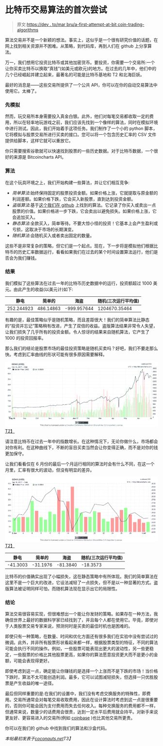 # 比特币交易算法的首次尝试

> 原文:[https://dev . to/mar bru/a-first-attempt-at-bit coin-trading-algorithms](https://dev.to/marbru/a-first-attempt-at-bitcoin-trading-algorithms)

算法交易并不是一个新颖的想法。事实上，这似乎是一个很有研究价值的话题，在网上找到相关资源并不困难。从策略，到代码库，再到人们在 github 上分享算法。

万一，我们想用它投资比特币或其他加密货币。要投资，你需要一个交易所:一个让你买卖比特币以换取“真钱”(如美元或欧元)的地方。在过去的几年中，他们中的几个已经崛起并建立起来，最著名的可能是比特币基地和 T2 和北海巨妖。

最好的消息是——这些交易所提供了一个公共 API，你可以在你的自动交易算法中使用它。太棒了。

### 先模拟

然而，玩交易所本身需要投入真金白银。此外，他们对每笔交易都收取一定的费用，所以在轻率地玩游戏之前，我们应该先找到一个像样的算法，同时在模拟环境中进行测试。因此，我们开始着手这项任务。我们制作了一个小的 python 脚本，它将模拟与股票交易所进行买卖的接口。您可以将一个包含历史汇率的 CSV 文件提供给脚本，这样它就可以重放它。

你只需要搜索谷歌就可以快速找到股票的一些历史数据。对于比特币数据，一个很好的来源是 Bitcoincharts API。

### 算法

在这个玩具环境之上，我们开始构建一些算法，并让它们相互竞争:

*   *简单算法*:始终保持固定的股票投资金额。如果价格上涨，它就提取与原金额的利润差额。如果价格下跌，它会买入新股票，直到达到投资金额。
*   *盗版算法*:基于[这个我们在 github](https://github.com/pirate/bitcoin-trader/) 上找到的算法。它记录了你买入或卖出一点股票的价值。如果价格进一步下跌，它会卖出以避免损失。如果价格上涨，它会追加买入。
*   *静态算法*:全款买入，简单等待。不要大惊小怪的投资！它基本上会产生盈利或亏损，这取决于市场的长期演变。
*   *随机算法*:会随机买入或者卖出固定的数量。

这些不是非常复杂的策略，但它们是一个起点。现在，下一步将是模拟他们根据比特币的历史汇率数据运行，看看如果我们在过去的某个时间设置算法运行，他们是否会为我们赚钱。

### 结果

我们模拟了这些算法在过去一年的比特币历史数据中的运行，投资额超过 1000 美元。由此产生的收益(以美元计)如下:

| 静电 | 简单的 | 海盗 | 随机(三次运行平均值) |
| --- | --- | --- | --- |
| 252.244923 | 486.14863 | -999.957644 | 1204670.35464 |

有趣的是，最佳策略似乎是随机策略，而且差距很大！我们的简单算法比静态的“投资并忘记”策略稍有改进，产生了双倍的收益。盗版算法结果非常令人失望，让我们损失了几乎所有的投资金额。令人惊讶的结果来自随机算法，它产生了 1000 的投资回报率。

那么我们的结论是股票市场的最佳投资策略是随机买卖吗？好吧，我们不要走那么快。考虑到汇率曲线的形状可能有很多原因需要解释。

[![](img/697f96f42f1900dd432dd6eb27d9439c.png)T2】](https://res.cloudinary.com/practicaldev/image/fetch/s--LzJqdjdm--/c_limit%2Cf_auto%2Cfl_progressive%2Cq_auto%2Cw_880/http://coconauts.nimg/posts/2017-08-29-bitcoin/DGAX.1y.png)

请注意比特币在过去一年中的指数增长。在这种情况下，无论你做什么，市场都会对你有利。在这种曲线下，不断的盲目买卖当然会让你变得正确，而不是对你的钱更加保守。

让我们看看仅在 6 月份的最后一个月运行相同的算法时会有什么不同，在这一个月里，汇率有很大的波动，但没有明显的差异。

[![](img/e7734cbfbc98dbe96f5d1aad34513d11.png)T2】](https://res.cloudinary.com/practicaldev/image/fetch/s--Ii6u3cpV--/c_limit%2Cf_auto%2Cfl_progressive%2Cq_auto%2Cw_880/http://coconauts.nimg/posts/2017-08-29-bitcoin/GDAX.jun.png)

| 静电 | 简单的 | 海盗 | 随机(三次运行平均值) |
| --- | --- | --- | --- |
| -41.3003 | -31.1976 | -81.3840 | -18.3573 |

比特币的价值确实出现了小幅损失，这在静态策略中有所体现。我们的简单算法在这里不是一个巨大的改进，它设法减轻了一点损失，但不是以一种显著的方式。盗版算法被证明同样可怕，而随机算法现在显示出它的局限性。

### 结论

算法交易很容易实现，但很难想出一个能让你发财的策略。如果存在一种方法，我确信世界上最好的数据科学家已经找到了，并且每个人都在使用它。毕竟，即使对于人类股票交易专家来说，预测何时是买卖的最佳时机也是困难的。

即使只有一种策略，在数量、时间和优化方面还有很多我们在实验中没有尝试过的微调。此外，并非所有股票形状看起来都一样，根据股票类型的特征，不同的算法可能会执行不同的操作。例如，一些股票可能表现出更大的波动性，另一些更稳定，一些股票的价格比其他股票更高，如果你的算法愿意投资更大而不是更小的金额，可能会表现得更好。

即使考虑到这一点，确定能让你赚钱的是选择一个上涨而不是下跌的市场！当价格下跌时，算法不太可能创造利润。最多，它可以试图减轻损失，但选择一只优胜股票是产生收益的唯一途径。

最后但同样重要的是:在我们的设置中，我们没有考虑交换服务的特殊性，即费用。交易所通常会对每笔交易收取费用，因此在设计算法时考虑到这一点是很重要的，否则你可能会因为支付费用而失去任何收入。每种兑换服务的费用都不一样，但通常来说，数量少的话费用会很贵，达到一定水平后费用就会持平。对新手来说更友好、更容易进入的交易所(例如 [coinbase](https://www.coinbase.com/) )也比其他交易所更贵。

你可以在我们的 github 中找到我们的算法和沙盒代码。

*本帖最初发表于[coconauts.net](http://coconauts.net/blog/2017/08/29/bank-holiday-hackday-algorithmic-trading/)T3】*